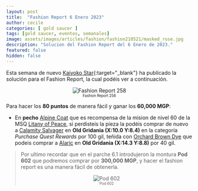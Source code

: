 ```yaml
---
layout: post
title:  "Fashion Report 6 Enero 2023"
author: cecile
categories: [ gold saucer ]
tags: [gold saucer, eventos, semanales]
image: assets/images/articles/fashion/fashion210521/masked_rose.jpg
description: "Solucion del Fashion Report del 6 Enero de 2023."
featured: false
hidden: false
---
```


Esta semana de nuevo [Kaiyoko Star](https://twitter.com/kaiyokostar){:target="_blank"} ha publicado la solución para el Fashion Report, la cual podéis ver a continuación.

<p align="center"><img src="{{ site.baseurl }}/assets/images/articles/fashion/fashion230106/freport_258.jpg" alt="Fashion Report 258">
<br/>
<sub><sup>Fashion Report 258</sup></sub></p>

Para hacer los **80 puntos** de manera fácil y ganar los **60,000 MGP**:


- En **pecho** <a href="https://eu.finalfantasyxiv.com/lodestone/playguide/db/item/1747c179521" class="eorzeadb_link" target="_blank">Alpine Coat</a> que es recompensa de la mision de nivel 60 de la MSQ <a href="https://eu.finalfantasyxiv.com/lodestone/playguide/db/quest/15530701908/" class="eorzeadb_link" target="_blank">Litany of Peace</a>, si perdisteis la pieza la podéis comprar de nuevo a <a href="https://eu.finalfantasyxiv.com/lodestone/playguide/db/shop/350cd619ffd/?item=1747c179521&type=gil" target="_blank" class="eorzeadb_link">Calamity Salvager</a> en **Old Gridania (X:10.0 Y:8.4)** en la categoría *Purchase Quest Rewards* por 100 gil, teñida con <a href="https://eu.finalfantasyxiv.com/lodestone/playguide/db/item/70849afadc9/" class="eorzeadb_link" target="_blank"> Orchard Brown Dye</a> que podeis comprar a <a href="https://eu.finalfantasyxiv.com/lodestone/playguide/db/shop/a28cf0441f4/?item=70849afadc9&type=gil" class="eorzeadb_link" target="_blank">Alaric</a> en **Old Gridania (X:14.3 Y:8.8)** por 40 gil.

<blockquote>
Por ultimo recordar que en el parche 6.1 introdujeron la montura <b>Pod 602</b> que podremos comprar por <b>300,000 MGP</b>, y hacer el fashion report es una manera fácil de obtenerla.
<br/>
<p align="center">
    <img src="{{ site.baseurl }}/assets/images/articles/fashion/fashion220408/pod602.jpg" alt="Pod 602"/><br/>
    <sub><sup>Pod 602</sup></sub>
</p>
</blockquote>